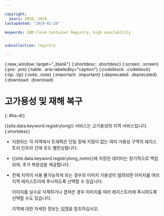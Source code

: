 ```yaml
---

copyright:
  years: 2018, 2019
lastupdated: "2019-02-20"

keywords: IBM Cloud Container Registry, high availability


subcollection: registry

---
```


{:new_window: target="_blank"}
{:shortdesc: .shortdesc}
{:screen: .screen}
{:pre: .pre}
{:table: .aria-labeledby="caption"}
{:codeblock: .codeblock}
{:tip: .tip}
{:note: .note}
{:important: .important}
{:deprecated: .deprecated}
{:download: .download}

# 고가용성 및 재해 복구
{: #ha-dr}

{{site.data.keyword.registrylong}} 서비스는 고가용성의 지역 서비스입니다.
{:shortdesc}

* 지원되는 각 지역에서 트래픽은 단일 장애 지점이 없는 여러 가용성 구역의 레지스트리 인프라 간에 로드 밸런싱됩니다.

* {{site.data.keyword.registrylong_notm}}에 저장된 데이터는 정기적으로 백업되며, 추가 복원성을 제공합니다.

* 전체 지역이 사용 불가능하게 되는 경우의 이미지 가용성이 염려되면 이미지를 여러 지역 레지스트리에 푸시하도록 선택할 수 있습니다.
  
  이미지를 실수로 삭제하거나 겹쳐쓴 경우 이미지를 여러 레지스트리에 푸시하도록 선택할 수도 있습니다.

  지역에 대한 자세한 정보는 [지역](/docs/services/Registry/registry_overview.html#registry_regions)을 참조하십시오.
